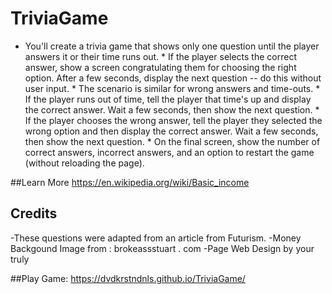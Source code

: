 # TriviaGame
* You'll create a trivia game that shows only one question until the player answers it or their time runs out.  * If the player selects the correct answer, show a screen congratulating them for choosing the right option. After a few seconds, display the next question -- do this without user input.  * The scenario is similar for wrong answers and time-outs.    * If the player runs out of time, tell the player that time's up and display the correct answer. Wait a few seconds, then show the next question.   * If the player chooses the wrong answer, tell the player they selected the wrong option and then display the correct answer. Wait a few seconds, then show the next question.  * On the final screen, show the number of correct answers, incorrect answers, and an option to restart the game (without reloading the page).

##Learn More
https://en.wikipedia.org/wiki/Basic_income

## Credits
-These questions were adapted from an article from Futurism.
-Money Backgound Image from : brokeassstuart . com 
-Page Web Design by your truly

##Play Game:
https://dvdkrstndnls.github.io/TriviaGame/
